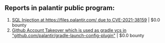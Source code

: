 ## Reports in palantir public program:
1. [SQL Injection at https://files.palantir.com/ due to CVE-2021-38159](https://hackerone.com/reports/1525200) | $0.0 bounty
2. [Github Account Takeover which is used as gradle vcs in "github.com/palantir/gradle-launch-config-plugin"](https://hackerone.com/reports/1525578) | $0.0 bounty